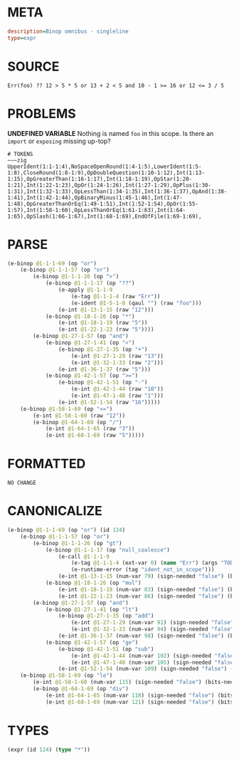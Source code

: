 # META
~~~ini
description=Binop omnibus - singleline
type=expr
~~~
# SOURCE
~~~roc
Err(foo) ?? 12 > 5 * 5 or 13 + 2 < 5 and 10 - 1 >= 16 or 12 <= 3 / 5
~~~
# PROBLEMS
**UNDEFINED VARIABLE**
Nothing is named `foo` in this scope.
Is there an `import` or `exposing` missing up-top?


~~~
# TOKENS
~~~zig
UpperIdent(1:1-1:4),NoSpaceOpenRound(1:4-1:5),LowerIdent(1:5-1:8),CloseRound(1:8-1:9),OpDoubleQuestion(1:10-1:12),Int(1:13-1:15),OpGreaterThan(1:16-1:17),Int(1:18-1:19),OpStar(1:20-1:21),Int(1:22-1:23),OpOr(1:24-1:26),Int(1:27-1:29),OpPlus(1:30-1:31),Int(1:32-1:33),OpLessThan(1:34-1:35),Int(1:36-1:37),OpAnd(1:38-1:41),Int(1:42-1:44),OpBinaryMinus(1:45-1:46),Int(1:47-1:48),OpGreaterThanOrEq(1:49-1:51),Int(1:52-1:54),OpOr(1:55-1:57),Int(1:58-1:60),OpLessThanOrEq(1:61-1:63),Int(1:64-1:65),OpSlash(1:66-1:67),Int(1:68-1:69),EndOfFile(1:69-1:69),
~~~
# PARSE
~~~clojure
(e-binop @1-1-1-69 (op "or")
	(e-binop @1-1-1-57 (op "or")
		(e-binop @1-1-1-26 (op ">")
			(e-binop @1-1-1-17 (op "??")
				(e-apply @1-1-1-9
					(e-tag @1-1-1-4 (raw "Err"))
					(e-ident @1-5-1-8 (qaul "") (raw "foo")))
				(e-int @1-13-1-15 (raw "12")))
			(e-binop @1-18-1-26 (op "*")
				(e-int @1-18-1-19 (raw "5"))
				(e-int @1-22-1-23 (raw "5"))))
		(e-binop @1-27-1-57 (op "and")
			(e-binop @1-27-1-41 (op "<")
				(e-binop @1-27-1-35 (op "+")
					(e-int @1-27-1-29 (raw "13"))
					(e-int @1-32-1-33 (raw "2")))
				(e-int @1-36-1-37 (raw "5")))
			(e-binop @1-42-1-57 (op ">=")
				(e-binop @1-42-1-51 (op "-")
					(e-int @1-42-1-44 (raw "10"))
					(e-int @1-47-1-48 (raw "1")))
				(e-int @1-52-1-54 (raw "16")))))
	(e-binop @1-58-1-69 (op "<=")
		(e-int @1-58-1-60 (raw "12"))
		(e-binop @1-64-1-69 (op "/")
			(e-int @1-64-1-65 (raw "3"))
			(e-int @1-68-1-69 (raw "5")))))
~~~
# FORMATTED
~~~roc
NO CHANGE
~~~
# CANONICALIZE
~~~clojure
(e-binop @1-1-1-69 (op "or") (id 124)
	(e-binop @1-1-1-57 (op "or")
		(e-binop @1-1-1-26 (op "gt")
			(e-binop @1-1-1-17 (op "null_coalesce")
				(e-call @1-1-1-9
					(e-tag @1-1-1-4 (ext-var 0) (name "Err") (args "TODO"))
					(e-runtime-error (tag "ident_not_in_scope")))
				(e-int @1-13-1-15 (num-var 79) (sign-needed "false") (bits-needed "7") (value "12")))
			(e-binop @1-18-1-26 (op "mul")
				(e-int @1-18-1-19 (num-var 83) (sign-needed "false") (bits-needed "7") (value "5"))
				(e-int @1-22-1-23 (num-var 86) (sign-needed "false") (bits-needed "7") (value "5"))))
		(e-binop @1-27-1-57 (op "and")
			(e-binop @1-27-1-41 (op "lt")
				(e-binop @1-27-1-35 (op "add")
					(e-int @1-27-1-29 (num-var 91) (sign-needed "false") (bits-needed "7") (value "13"))
					(e-int @1-32-1-33 (num-var 94) (sign-needed "false") (bits-needed "7") (value "2")))
				(e-int @1-36-1-37 (num-var 98) (sign-needed "false") (bits-needed "7") (value "5")))
			(e-binop @1-42-1-57 (op "ge")
				(e-binop @1-42-1-51 (op "sub")
					(e-int @1-42-1-44 (num-var 102) (sign-needed "false") (bits-needed "7") (value "10"))
					(e-int @1-47-1-48 (num-var 105) (sign-needed "false") (bits-needed "7") (value "1")))
				(e-int @1-52-1-54 (num-var 109) (sign-needed "false") (bits-needed "7") (value "16")))))
	(e-binop @1-58-1-69 (op "le")
		(e-int @1-58-1-60 (num-var 115) (sign-needed "false") (bits-needed "7") (value "12"))
		(e-binop @1-64-1-69 (op "div")
			(e-int @1-64-1-65 (num-var 118) (sign-needed "false") (bits-needed "7") (value "3"))
			(e-int @1-68-1-69 (num-var 121) (sign-needed "false") (bits-needed "7") (value "5")))))
~~~
# TYPES
~~~clojure
(expr (id 124) (type "*"))
~~~